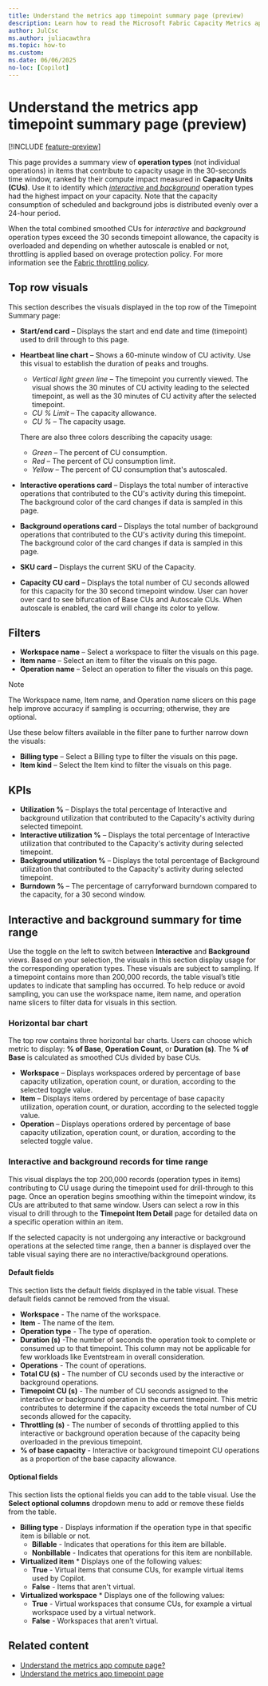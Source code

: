 ```yaml
---
title: Understand the metrics app timepoint summary page (preview)
description: Learn how to read the Microsoft Fabric Capacity Metrics app's Timepoint Summary page.
author: JulCsc
ms.author: juliacawthra
ms.topic: how-to
ms.custom:
ms.date: 06/06/2025
no-loc: [Copilot]
---
```


# Understand the metrics app timepoint summary page (preview)

[!INCLUDE [feature-preview](../includes/feature-preview-note.md)]

This page provides a summary view of **operation types** (not individual operations) in items that contribute to capacity usage in the 30-seconds time window, ranked by their compute impact measured in **Capacity Units (CUs)**. Use it to identify which [*interactive* and *background*](fabric-operations.md#interactive-and-background-operations) operation types had the highest impact on your capacity. Note that the capacity consumption of scheduled and background jobs is distributed evenly over a 24-hour period.

When the total combined smoothed CUs for *interactive* and *background* operation types exceed the 30 seconds timepoint allowance, the capacity is overloaded and depending on whether autoscale is enabled or not, throttling is  applied based on overage protection policy. For more  information see the [Fabric throttling policy](throttling.md).

## Top row visuals

This section describes the visuals displayed in the top row of the Timepoint Summary page:

* **Start/end card** – Displays the start and end date and time (timepoint) used to drill through to this page.
* **Heartbeat line chart** – Shows a 60-minute window of CU activity. Use this visual to establish the duration of peaks and troughs.
  * *Vertical light green line* – The timepoint you currently viewed. The visual shows the 30 minutes of CU activity leading to the selected timepoint, as well as the 30 minutes of CU activity after the selected timepoint.
  * *CU % Limit* – The capacity allowance.
  * *CU %* – The capacity usage.

  There are also three colors describing the capacity usage:

  * *Green* – The percent of CU consumption.
  * *Red* – The percent of CU consumption limit.
  * *Yellow* – The percent of CU consumption that's autoscaled.
* **Interactive operations card** – Displays the total number of interactive operations that contributed to the CU's activity during this timepoint. The background color of the card changes if data is sampled in this page.
* **Background operations card** – Displays the total number of background operations that contributed to the CU's activity during this timepoint. The background color of the card changes if data is sampled in this page.
* **SKU card** – Displays the current SKU of the Capacity.
* **Capacity CU card** – Displays the total number of CU seconds allowed for this capacity for the 30 second timepoint window. User can hover over card to see bifurcation of Base CUs and Autoscale CUs. When autoscale is enabled, the card will change its color to yellow.

## Filters

* **Workspace name** – Select a workspace to filter the visuals on this page.
* **Item name** – Select an item to filter the visuals on this page.
* **Operation name** – Select an operation to filter the visuals on this page.

> [!NOTE]
> The Workspace name, Item name, and Operation name slicers on this page help improve accuracy if sampling is occurring; otherwise, they are optional.

Use these below filters available in the filter pane to further narrow down the visuals:

* **Billing type** – Select a Billing type to filter the visuals on this page.
* **Item kind** – Select the Item kind to filter the visuals on this page.

## KPIs

* **Utilization %** – Displays the total percentage of Interactive and background utilization that contributed to the Capacity's activity during selected timepoint.
* **Interactive utilization %** – Displays the total percentage of Interactive utilization that contributed to the Capacity's activity during selected timepoint.
* **Background utilization %** – Displays the total percentage of Background utilization that contributed to the Capacity's activity during selected timepoint.
* **Burndown %** – The percentage of carryforward burndown compared to the capacity, for a 30 second window.

## Interactive and background summary for time range

Use the toggle on the left to switch between **Interactive** and **Background** views. Based on your selection, the visuals in this section display usage for the corresponding operation types. These visuals are subject to sampling. If a timepoint contains more than 200,000 records, the table visual’s title updates to indicate that sampling has occurred. To help reduce or avoid sampling, you can use the workspace name, item name, and operation name slicers to filter data for visuals in this section.

### Horizontal bar chart

The top row contains three horizontal bar charts. Users can choose which metric to display: **% of Base**, **Operation Count**, or **Duration (s)**. The **% of Base** is calculated as smoothed CUs divided by base CUs.

* **Workspace** – Displays workspaces ordered by percentage of base capacity utilization, operation count, or duration, according to the selected toggle value.
* **Item** – Displays items ordered by percentage of base capacity utilization, operation count, or duration, according to the selected toggle value.
* **Operation** – Displays operations ordered by percentage of base capacity utilization, operation count, or duration, according to the selected toggle value.

### Interactive and background records for time range

This visual displays the top 200,000 records (operation types in items) contributing to CU usage during the timepoint used for drill-through to this page. Once an operation begins smoothing within the timepoint window, its CUs are attributed to that same window. Users can select a row in this visual to drill through to the **Timepoint Item Detail** page for detailed data on a specific operation within an item.

If the selected capacity is not undergoing any interactive or background operations at the selected time range, then a banner is displayed over the table visual saying there are no interactive/background operations.

#### Default fields

This section lists the default fields displayed in the table visual. These default fields cannot be removed from the visual.

* **Workspace** - The name of the workspace.
* **Item** - The name of the item.
* **Operation type** - The type of operation.
* **Duration (s)** -The number of seconds the operation took to complete or consumed up to that timepoint. This column may not be applicable for few workloads like Eventstream in overall consideration.
* **Operations** - The count of operations.
* **Total CU (s)** - The number of CU seconds used by the interactive or background operations.
* **Timepoint CU (s)** - The number of CU seconds assigned to the interactive or background operation in the current timepoint. This metric contributes to determine if the capacity exceeds the total number of CU seconds allowed for the capacity.
* **Throttling (s)** - The number of seconds of throttling applied to this interactive or background operation because of the capacity being overloaded in the previous timepoint.
* **% of base capacity** - Interactive or background timepoint CU operations as a proportion of the base capacity allowance.

#### Optional fields

This section lists the optional fields you can add to the table visual. Use the **Select optional columns** dropdown menu to add or remove these fields from the table.

* **Billing type** - Displays information if the operation type in that specific item is billable or not.
  * **Billable** - Indicates that operations for this item are billable.
  * **Nonbillable** - Indicates that operations for this item are nonbillable.
* **Virtualized item** * Displays one of the following values:
  * **True** - Virtual items that consume CUs, for example virtual items used by Copilot.
  * **False** - Items that aren't virtual.
* **Virtualized workspace** * Displays one of the following values:
  * **True** - Virtual workspaces that consume CUs, for example a virtual workspace used by a virtual network.
  * **False** - Workspaces that aren't virtual.

## Related content

* [Understand the metrics app compute page?](metrics-app-compute-page.md)
* [Understand the metrics app timepoint page](metrics-app-timepoint-page.md)
